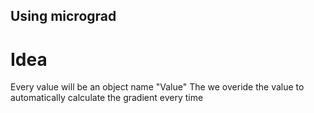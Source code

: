 ## Using micrograd
# Idea
Every value will be an object name "Value"
The we overide the value to automatically calculate the gradient every time 




